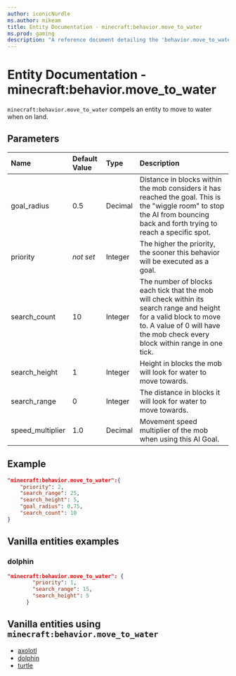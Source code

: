 ```yaml
---
author: iconicNurdle
ms.author: mikeam
title: Entity Documentation - minecraft:behavior.move_to_water
ms.prod: gaming
description: "A reference document detailing the 'behavior.move_to_water' entity goal"
---
```


# Entity Documentation - minecraft:behavior.move_to_water

`minecraft:behavior.move_to_water` compels an entity to move to water when on land.

## Parameters

|Name |Default Value  |Type  |Description  |
|:----------|:----------|:----------|:----------|
|goal_radius| 0.5| Decimal| Distance in blocks within the mob considers it has reached the goal. This is the "wiggle room" to stop the AI from bouncing back and forth trying to reach a specific spot. |
|priority|*not set*|Integer|The higher the priority, the sooner this behavior will be executed as a goal.|
|search_count| 10| Integer| The number of blocks each tick that the mob will check within its search range and height for a valid block to move to. A value of 0 will have the mob check every block within range in one tick. |
|search_height| 1| Integer| Height in blocks the mob will look for water to move towards. |
|search_range| 0| Integer| The distance in blocks it will look for water to move towards. |
|speed_multiplier| 1.0| Decimal| Movement speed multiplier of the mob when using this AI Goal. |

## Example

```json
"minecraft:behavior.move_to_water":{
    "priority": 2,
    "search_range": 25,
    "search_height": 5,
    "goal_radius": 0.75,
    "search_count": 10
}
```

## Vanilla entities examples

### dolphin

```json
"minecraft:behavior.move_to_water": {
        "priority": 1,
        "search_range": 15,
        "search_height": 5
      }
```

## Vanilla entities using `minecraft:behavior.move_to_water`

- [axolotl](../../../../Source/VanillaBehaviorPack_Snippets/entities/axolotl.md)
- [dolphin](../../../../Source/VanillaBehaviorPack_Snippets/entities/dolphin.md)
- [turtle](../../../../Source/VanillaBehaviorPack_Snippets/entities/turtle.md)
